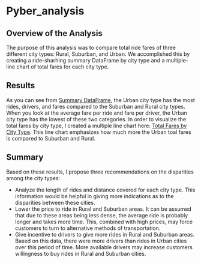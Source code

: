 # Pyber_analysis

## Overview of the Analysis
The purpose of this analysis was to compare total ride fares of three different city types: Rural, Suburban, and Urban. We accomplished this by creating a ride-sharhing summary DataFrame by city type and a multiple-line chart of total fares for each city type. 

## Results
As you can see from [Summary DataFrame](analysis/Summary_DataFrame.png), the Urban city type has the most rides, drivers, and fares compared to the Suburban and Rural city types. When you look at the average fare per ride and fare per driver, the Urban city type has the lowest of these two categories. In order to visualize the total fares by city type, I created a multiple line chart here: [Total Fares by City Type](analysis/PyBer_fare_Summary.png). This line chart emphasizes how much more the Urban toal fares is compared to Suburban and Rural. 

## Summary

Based on these results, I propose three recommendations on the disparities among the city types:
- Analyze the length of rides and distance covered for each city type. This information would be helpful in giving more indications as to the disparities between these cities.
- Lower the price to ride in Rural and Suburban areas. It can be assumed that due to these areas being less dense, the average ride is probably longer and takes more time. This, combined with high prices, may force customers to turn to alternative methods of transportation. 
- Give incentive to drivers to give more rides in Rural and Suburban areas. Based on this data, there were more drivers than rides in Urban cities over this period of time. More available drivers may increase customers willingness to buy rides in Rural and Suburban cities. 


